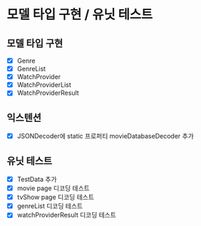 # 모델 타입 구현 / 유닛 테스트

## 모델 타입 구현

- [x]  Genre
- [x]  GenreList
- [x]  WatchProvider
- [x]  WatchProviderList
- [x]  WatchProviderResult

## 익스텐션

- [x]  JSONDecoder에 static 프로퍼티 movieDatabaseDecoder 추가

## 유닛 테스트

- [x]  TestData 추가
- [x]  movie page 디코딩 테스트
- [x]  tvShow page 디코딩 테스트
- [x]  genreList 디코딩 테스트
- [x]  watchProviderResult 디코딩 테스트
